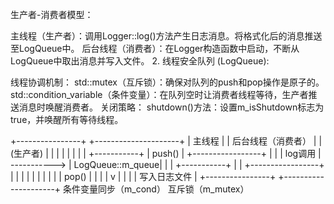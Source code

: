 生产者-消费者模型：

主线程（生产者）：调用Logger::log()方法产生日志消息。将格式化后的消息推送至LogQueue中。
后台线程（消费者）：在Logger构造函数中启动，不断从LogQueue中取出消息并写入文件。
2.
线程安全队列 (LogQueue):

线程协调机制：
std::mutex（互斥锁）：确保对队列的push和pop操作是原子的。
std::condition_variable（条件变量）：在队列空时让消费者线程等待，生产者推送消息时唤醒消费者。
关闭策略：
shutdown()方法：设置m_isShutdown标志为true，并唤醒所有等待线程。

+----------------+          +---------------------+
| 主线程         |          | 后台线程（消费者）     |
| (生产者)       |          |                     |
|                |          |                     |
| +-----------+  |  push()  | +-----------------+ |
| | log调用    | -----------> | LogQueue::m_queue| |
| +-----------+  |          | +-----------------+ |
|                |          |    |                |
|                |          |    | pop()          |
|                |          |    v                |
|                |          | 写入日志文件         |
+----------------+          +---------------------+
              条件变量同步（m_cond）
              互斥锁（m_mutex）
